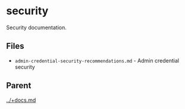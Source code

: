 # security

Security documentation.

## Files

- `admin-credential-security-recommendations.md` - Admin credential security

## Parent
[../+docs.md](../+docs.md)